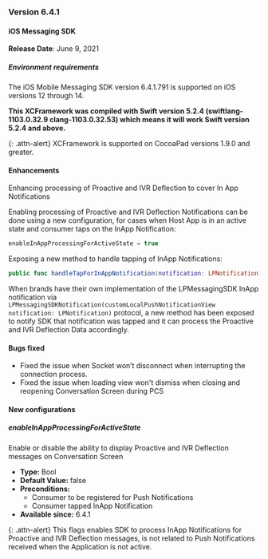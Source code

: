 ### Version 6.4.1
#### iOS Messaging SDK

**Release Date**: June 9, 2021

##### Environment requirements

The iOS Mobile Messaging SDK version 6.4.1.791 is supported on iOS versions 12 through 14.

**This XCFramework was compiled with Swift version 5.2.4 (swiftlang-1103.0.32.9 clang-1103.0.32.53) which means it will work Swift version 5.2.4 and above.**

{: .attn-alert}
XCFramework is supported on CocoaPad versions 1.9.0 and greater.

#### Enhancements

Enhancing processing of Proactive and IVR Deflection to cover In App Notifications

Enabling processing of Proactive and IVR Deflection Notifications can be done using a new configuration, for cases when Host App is in an active state and consumer taps on the InApp Notification:

```swift
enableInAppProcessingForActiveState = true
```

Exposing a new method to handle tapping of InApp Notifications:

```swift
public func handleTapForInAppNotification(notification: LPNotification)
```

When brands have their own implementation of the LPMessagingSDK InApp notification via
`LPMessagingSDKNotification(customLocalPushNotificationView notification: LPNotification)` protocol, a new method has been exposed to notify SDK that notification was tapped and it can process the Proactive and IVR Deflection Data accordingly.

#### Bugs fixed

- Fixed the issue when Socket won’t disconnect when interrupting the connection process.
- Fixed the issue when loading view won't dismiss when closing and reopening Conversation Screen during PCS

#### New configurations

##### enableInAppProcessingForActiveState
Enable or disable the ability to display Proactive and IVR Deflection messages on Conversation Screen
- **Type:** Bool
- **Default Value:** false
- **Preconditions:**
  - Consumer to be registered for Push Notifications
  - Consumer tapped InApp Notification
- **Available since:** 6.4.1

{: .attn-alert}
This flags enables SDK to process InApp Notifications for Proactive and IVR Deflection messages, is not related to Push Notifications received when the Application is not active.